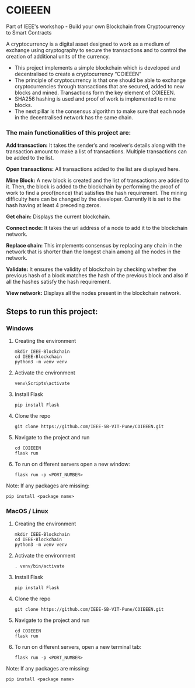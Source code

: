 # COIEEEN
Part of IEEE's workshop - Build your own Blockchain from Cryptocurrency to Smart Contracts

A cryptocurrency is a digital asset designed to work as a medium of exchange using cryptography to secure the transactions and to control the creation of additional units of the currency.
- This project implements a simple blockchain which is developed and decentralised to create a cryptocurrency “COIEEEN”
- The principle of cryptocurrency is that one should be able to exchange cryptocurrencies through transactions that are secured, added to new blocks and mined. Transactions form the key element of COIEEEN.
- SHA256 hashing is used and proof of work is implemented to mine blocks.
- The next pillar is the consensus algorithm to make sure that each node in the decentralised network has the same chain. 


### The main functionalities of this project are:

**Add transaction:** It takes the sender’s and receiver’s details along with the transaction amount to make a list of transactions. Multiple transactions can be added to the list.

**Open transactions:** All transactions added to the list are displayed here.

**Mine Block:** A new block is created and the list of transactions are added to it. Then, the block is added to the blockchain by performing the proof of work to find a proof(nonce) that satisfies the hash requirement. The mining difficulty here can be changed by the developer. Currently it is set to the hash having at least 4 preceding zeros.

**Get chain:** Displays the current blockchain.

**Connect node:** It takes the url address of a node to add it to the blockchain network.

**Replace chain:** This implements consensus by replacing any chain in the network that is shorter than the longest chain among all the nodes in the network.

**Validate:** It ensures the validity of blockchain by checking whether the previous hash of a block matches the hash of the previous block and also if all the hashes satisfy the hash requirement.

**View network:** Displays all the nodes present in the blockchain network.




## Steps to run this project:

### Windows 

1. Creating the environment 
    ```
    mkdir IEEE-Blockchain 
    cd IEEE-Blockchain 
    python3 -m venv venv
    ```

2. Activate the environment 
   ```
   venv\Scripts\activate
   ```

3. Install Flask 
   ```
   pip install Flask
   ```

4. Clone the repo
   ```
   git clone https://github.com/IEEE-SB-VIT-Pune/COIEEEN.git
   ```

5. Navigate to the project and run
    ```
    cd COIEEEN
    flask run
    ```

6. To run on different servers open a new window:
   ```
   flask run -p <PORT_NUMBER>
   ```

Note: If any packages are missing:
   ```
   pip install <package name>
   ``` 

  
### MacOS / Linux 

1. Creating the environment 
    ```
    mkdir IEEE-Blockchain 
    cd IEEE-Blockchain 
    python3 -m venv venv
    ``` 

2. Activate the environment 
   ```
   . venv/bin/activate
   ``` 

3. Install Flask 
   ```
   pip install Flask
   ```

4. Clone the repo
   ```
   git clone https://github.com/IEEE-SB-VIT-Pune/COIEEEN.git
   ```

5. Navigate to the project and run
    ```
    cd COIEEEN
    flask run
    ```

6. To run on different servers, open a new terminal tab:
   ```
   flask run -p <PORT_NUMBER>
   ```


Note: If any packages are missing:
   ```
   pip install <package name>
   ```



